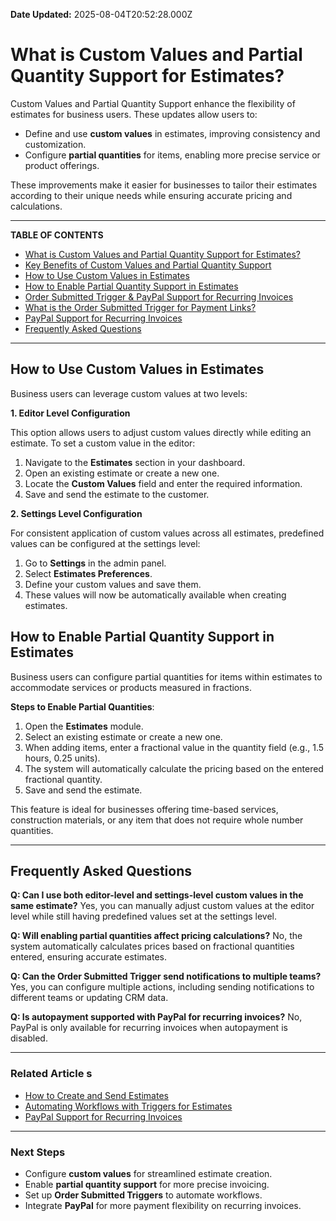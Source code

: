 **Date Updated:** 2025-08-04T20:52:28.000Z

#   

# **What is Custom Values and Partial Quantity Support for Estimates?**

Custom Values and Partial Quantity Support enhance the flexibility of estimates for business users. These updates allow users to:

* Define and use **custom values** in estimates, improving consistency and customization.
* Configure **partial quantities** for items, enabling more precise service or product offerings.

These improvements make it easier for businesses to tailor their estimates according to their unique needs while ensuring accurate pricing and calculations.

---

  
**TABLE OF CONTENTS**

  
* [What is Custom Values and Partial Quantity Support for Estimates?](#What-is-Custom-Values-and-Partial-Quantity-Support-for-Estimates?)[](#Key-Benefits-of-Custom-Values-and-Partial-Quantity-Support)
* [Key Benefits of Custom Values and Partial Quantity Support](#Key-Benefits-of-Custom-Values-and-Partial-Quantity-Support)[](#How-to-Use-Custom-Values-in-Estimates)
* [How to Use Custom Values in Estimates](#How-to-Use-Custom-Values-in-Estimates)[](#How-to-Enable-Partial-Quantity-Support-in-Estimates)
* [How to Enable Partial Quantity Support in Estimates](#How-to-Enable-Partial-Quantity-Support-in-Estimates)
* [Order Submitted Trigger & PayPal Support for Recurring Invoices](#Order-Submitted-Trigger-&-PayPal-Support-for-Recurring-Invoices)[](#What-is-the-Order-Submitted-Trigger-for-Payment-Links?)
* [What is the Order Submitted Trigger for Payment Links?](#What-is-the-Order-Submitted-Trigger-for-Payment-Links?)[](#PayPal-Support-for-Recurring-Invoices)
* [PayPal Support for Recurring Invoices](#PayPal-Support-for-Recurring-Invoices)[](#Frequently-Asked-Questions)
* [Frequently Asked Questions](#Frequently-Asked-Questions)

---

  
## **How to Use Custom Values in Estimates**

Business users can leverage custom values at two levels:

  
**1\. Editor Level Configuration**

This option allows users to adjust custom values directly while editing an estimate. To set a custom value in the editor:

1. Navigate to the **Estimates** section in your dashboard.
2. Open an existing estimate or create a new one.
3. Locate the **Custom Values** field and enter the required information.
4. Save and send the estimate to the customer.

  
**2\. Settings Level Configuration**

For consistent application of custom values across all estimates, predefined values can be configured at the settings level:

1. Go to **Settings** in the admin panel.
2. Select **Estimates Preferences**.
3. Define your custom values and save them.
4. These values will now be automatically available when creating estimates.

  
## **How to Enable Partial Quantity Support in Estimates**

Business users can configure partial quantities for items within estimates to accommodate services or products measured in fractions.

  
**Steps to Enable Partial Quantities**:

1. Open the **Estimates** module.
2. Select an existing estimate or create a new one.
3. When adding items, enter a fractional value in the quantity field (e.g., 1.5 hours, 0.25 units).
4. The system will automatically calculate the pricing based on the entered fractional quantity.
5. Save and send the estimate.

  
This feature is ideal for businesses offering time-based services, construction materials, or any item that does not require whole number quantities.

---

## **Frequently Asked Questions**

  
**Q: Can I use both editor-level and settings-level custom values in the same estimate?** Yes, you can manually adjust custom values at the editor level while still having predefined values set at the settings level.

**Q: Will enabling partial quantities affect pricing calculations?** No, the system automatically calculates prices based on fractional quantities entered, ensuring accurate estimates.

**Q: Can the Order Submitted Trigger send notifications to multiple teams?** Yes, you can configure multiple actions, including sending notifications to different teams or updating CRM data.

**Q: Is autopayment supported with PayPal for recurring invoices?** No, PayPal is only available for recurring invoices when autopayment is disabled.

---

### **Related Article** **s**

* [How to Create and Send Estimates](https://help.gohighlevel.com/en/support/solutions/articles/155000003675-how-to-create-and-send-estimates-using-in-highlevel)
* [Automating Workflows with Triggers for Estimates](https://help.gohighlevel.com/support/solutions/articles/155000003704-workflow-trigger-estimates)
* [PayPal Support for Recurring Invoices](https://help.gohighlevel.com/support/solutions/articles/155000004877-order-submitted-trigger-paypal-support-for-recurring-invoices)

---

### **Next Steps**

* Configure **custom values** for streamlined estimate creation.
* Enable **partial quantity support** for more precise invoicing.
* Set up **Order Submitted Triggers** to automate workflows.
* Integrate **PayPal** for more payment flexibility on recurring invoices.